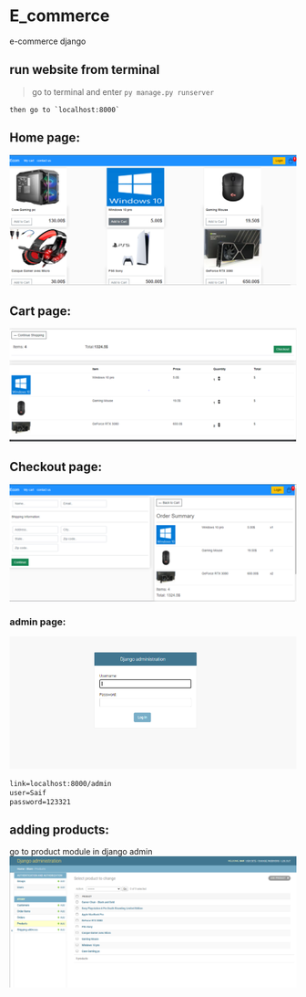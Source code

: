 # E_commerce
e-commerce django
## run website from terminal
>go to terminal and enter `py manage.py runserver`
```
then go to `localhost:8000`
```
## Home page:
![plot](./screenshot/home.PNG)
## Cart page:
![plot](./screenshot/cart.PNG)
## Checkout page:
![plot](./screenshot/checkout.PNG)

### admin page:
![plot](./screenshot/admin.PNG)
```
link=localhost:8000/admin
user=Saif
password=123321
```
## adding products:
go to product module in django admin 
![plot](./screenshot/addproduct.PNG)

